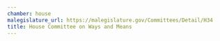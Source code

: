 ```yaml
---
chamber: house
malegislature_url: https://malegislature.gov/Committees/Detail/H34
title: House Committee on Ways and Means
---
```


